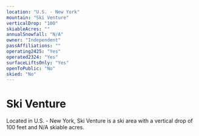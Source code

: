```yaml
---
location: "U.S. - New York"
mountain: "Ski Venture"
verticalDrop: "100"
skiableAcres: ""
annualSnowfall: "N/A"
owner: "Independent"
passAffiliations: ""
operating2425: "Yes"
operated2324: "Yes"
surfaceLiftsOnly: "Yes"
openToPublic: "No"
skied: "No"
---
```


# Ski Venture

Located in U.S. - New York, Ski Venture is a ski area with a vertical drop of 100 feet and N/A skiable acres.